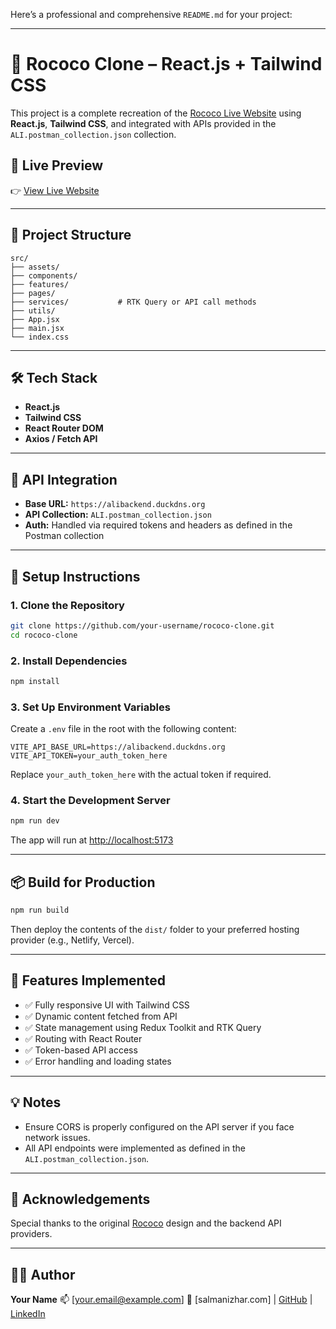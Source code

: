 Here’s a professional and comprehensive `README.md` for your project:

---

# 🚀 Rococo Clone – React.js + Tailwind CSS

This project is a complete recreation of the [Rococo Live Website](https://rococo-melba-7a7746.netlify.app) using **React.js**, **Tailwind CSS**, and integrated with APIs provided in the `ALI.postman_collection.json` collection.

## 📸 Live Preview

👉 [View Live Website](https://rococo-melba-7a7746.netlify.app)

---

## 📁 Project Structure

```
src/
├── assets/
├── components/
├── features/          
├── pages/
├── services/           # RTK Query or API call methods
├── utils/
├── App.jsx
├── main.jsx
└── index.css
```

---

## 🛠️ Tech Stack

* **React.js**
* **Tailwind CSS**
* **React Router DOM**
* **Axios / Fetch API**

---

## 🔗 API Integration

* **Base URL:** `https://alibackend.duckdns.org`
* **API Collection:** `ALI.postman_collection.json`
* **Auth:** Handled via required tokens and headers as defined in the Postman collection

---

## 🚀 Setup Instructions

### 1. Clone the Repository

```bash
git clone https://github.com/your-username/rococo-clone.git
cd rococo-clone
```

### 2. Install Dependencies

```bash
npm install
```

### 3. Set Up Environment Variables

Create a `.env` file in the root with the following content:

```env
VITE_API_BASE_URL=https://alibackend.duckdns.org
VITE_API_TOKEN=your_auth_token_here
```

Replace `your_auth_token_here` with the actual token if required.

### 4. Start the Development Server

```bash
npm run dev
```

The app will run at [http://localhost:5173](http://localhost:5173)

---

## 📦 Build for Production

```bash
npm run build
```

Then deploy the contents of the `dist/` folder to your preferred hosting provider (e.g., Netlify, Vercel).

---

## 🧠 Features Implemented

* ✅ Fully responsive UI with Tailwind CSS
* ✅ Dynamic content fetched from API
* ✅ State management using Redux Toolkit and RTK Query
* ✅ Routing with React Router
* ✅ Token-based API access
* ✅ Error handling and loading states

---

## 💡 Notes

* Ensure CORS is properly configured on the API server if you face network issues.
* All API endpoints were implemented as defined in the `ALI.postman_collection.json`.

---

## 🙌 Acknowledgements

Special thanks to the original [Rococo](https://rococo-melba-7a7746.netlify.app) design and the backend API providers.

---

## 🧑‍💻 Author

**Your Name**
📫 \[[your.email@example.com](mailto:your.email@example.com)]
🔗 \[salmanizhar.com] | [GitHub](https://github.com/salman679) | [LinkedIn](https://linkedin.com/in/salman-izhar)

